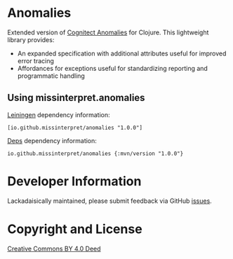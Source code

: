 # Anomalies

Extended version of [Cognitect Anomalies](https://github.com/cognitect-labs/anomalies) for Clojure. 
This lightweight library provides:

- An expanded specification with additional attributes useful for improved error tracing
- Affordances for exceptions useful for standardizing reporting and programmatic handling 

## Using missinterpret.anomalies

[Leiningen](https://github.com/technomancy/leiningen) dependency information:

    [io.github.missinterpret/anomalies "1.0.0"]

[Deps]() dependency information: 

    io.github.missinterpret/anomalies {:mvn/version "1.0.0"}

# Developer Information

Lackadaisically maintained, please submit feedback via GitHub
[issues](https://github.com/MissInterpret/anomalies/issues).

# Copyright and License

[Creative Commons BY 4.0 Deed](https://creativecommons.org/licenses/by/4.0/)
